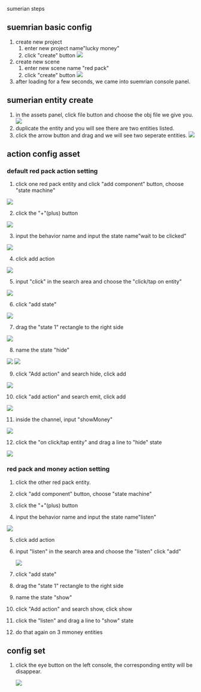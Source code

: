 sumerian steps
## suemrian basic config
1. create new project
    1. enter new project name"lucky money"
    2. click "create" button
    ![](https://codevpc.s3.amazonaws.com/WechatIMG3.png)
2. create new scene
    1. enter new scene name "red pack"
    2. click "create" button
    ![](https://codevpc.s3.amazonaws.com/WechatIMG4.png)
3. after loading for a few seconds, we came into suemrian console panel.

## sumerian entity create
1. in the assets panel, click file button and choose the obj file we give you.
![](https://codevpc.s3.amazonaws.com/WechatIMG5.png)
2. duplicate the entity and you will see there are two entities listed.
3. click the arrow button and drag and we will see two seperate entities.
![](https://codevpc.s3.amazonaws.com/WechatIMG6.png)
## action config asset
### default red pack action setting
1. click one red pack entity and click "add component" button, choose "state machine"


![](https://codevpc.s3.amazonaws.com/WechatIMG7.png)


2. click the "+"(plus) button 


![](https://codevpc.s3.amazonaws.com/WechatIMG8.png)


3. input the behavior name and input the state name"wait to be clicked"


![](https://codevpc.s3.amazonaws.com/WechatIMG10.png)


4. click add action


![](https://codevpc.s3.amazonaws.com/WechatIMG11.png)


5. input "click" in the search area and choose the "click/tap on entity"


![](https://codevpc.s3.amazonaws.com/WechatIMG12.png)


6. click "add state"  


![](https://codevpc.s3.amazonaws.com/WechatIMG13.png)


7. drag the "state 1" rectangle to the right side


![](https://codevpc.s3.amazonaws.com/WechatIMG14.png)


8. name the state "hide"


![](https://codevpc.s3.amazonaws.com/WechatIMG15.png)
![](https://codevpc.s3.amazonaws.com/WechatIMG20.png)


9. click "Add action" and search hide, click add


![](https://codevpc.s3.amazonaws.com/WechatIMG23.png)



10. click "add action" and search emit, click add

![](https://codevpc.s3.amazonaws.com/WechatIMG21.png)



11. inside the channel, input "showMoney"

![](https://codevpc.s3.amazonaws.com/WechatIMG18.png)


12. click the "on click/tap entity" and drag a line to "hide" state

![](https://codevpc.s3.amazonaws.com/WechatIMG19.png)


### red pack and money action setting
1. click the other red pack entity.

2. click "add component" button, choose "state machine"


3. click the "+"(plus) button 

4. input the behavior name and input the state name"listen"

![](https://codevpc.s3.amazonaws.com/WechatIMG24.png)


5. click add action


6. input "listen" in the search area and choose the "listen" click "add"

    ![](https://codevpc.s3.amazonaws.com/WechatIMG25.png)


7. click "add state"

8. drag the "state 1" rectangle to the right side

9. name the state "show"


10. click "Add action" and search show, click show


11. click the "listen" and drag a line to "show" state


12. do that again on 3 mmoney entities

## config set
1. click the eye button on the left console, the corresponding entity will be disappear.

    ![](https://codevpc.s3.amazonaws.com/WechatIMG27.png)
